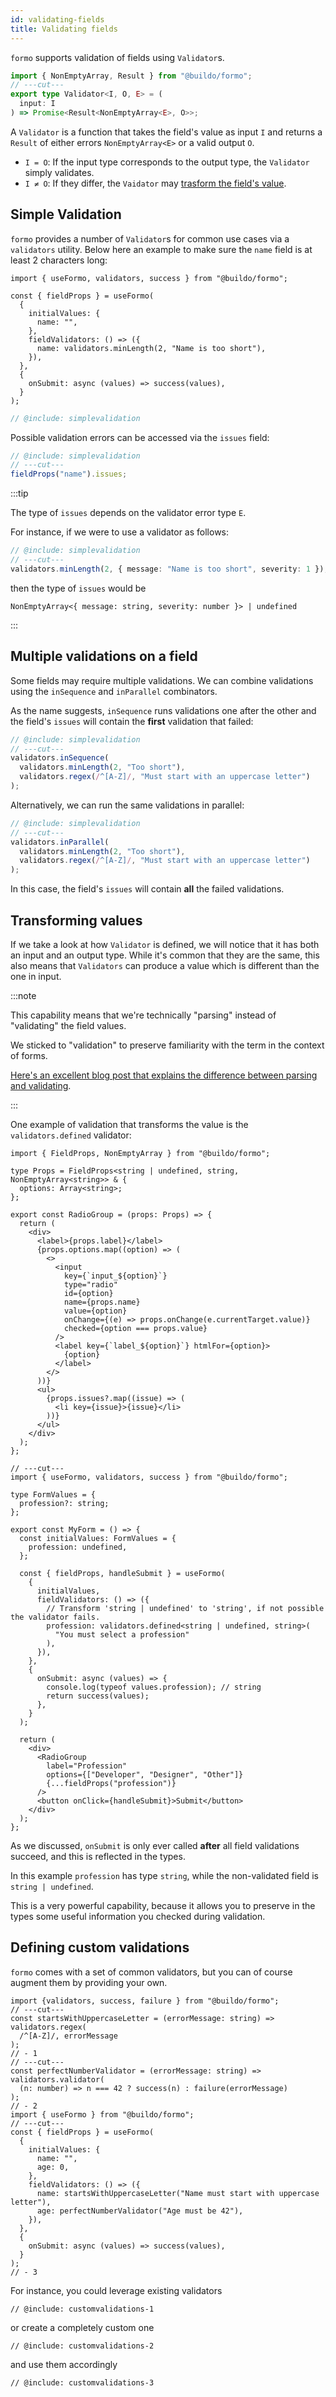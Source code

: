 ```yaml
---
id: validating-fields
title: Validating fields
---
```


`formo` supports validation of fields using `Validator`s.

```ts twoslash
import { NonEmptyArray, Result } from "@buildo/formo";
// ---cut---
export type Validator<I, O, E> = (
  input: I
) => Promise<Result<NonEmptyArray<E>, O>>;
```

A `Validator` is a function that takes the field's value as input `I` and returns a `Result` of
either errors `NonEmptyArray<E>` or a valid output `O`.

- `I = O`: If the input type corresponds to the output type, the `Validator` simply validates.
- `I ≠ O`: If they differ, the `Vaidator` may [trasform the field's value](#transforming-values).

## Simple Validation

`formo` provides a number of `Validator`s for common use cases via a `validators` utility.
Below here an example to make sure the `name` field is at least 2 characters long:

```twoslash include simplevalidation
import { useFormo, validators, success } from "@buildo/formo";

const { fieldProps } = useFormo(
  {
    initialValues: {
      name: "",
    },
    fieldValidators: () => ({
      name: validators.minLength(2, "Name is too short"),
    }),
  },
  {
    onSubmit: async (values) => success(values),
  }
);
```

```ts twoslash
// @include: simplevalidation
```

Possible validation errors can be accessed via the `issues` field:

```ts twoslash
// @include: simplevalidation
// ---cut---
fieldProps("name").issues;
```

:::tip

The type of `issues` depends on the validator error type `E`.

For instance, if we were to use a validator as follows:

```ts twoslash
// @include: simplevalidation
// ---cut---
validators.minLength(2, { message: "Name is too short", severity: 1 });
```

then the type of `issues` would be

`NonEmptyArray<{ message: string, severity: number }> | undefined`

:::

## Multiple validations on a field

Some fields may require multiple validations. We can combine validations using the `inSequence`
and `inParallel` combinators.

As the name suggests, `inSequence` runs validations one after the other and the field's `issues`
will contain the **first** validation that failed:

```ts twoslash
// @include: simplevalidation
// ---cut---
validators.inSequence(
  validators.minLength(2, "Too short"),
  validators.regex(/^[A-Z]/, "Must start with an uppercase letter")
);
```

Alternatively, we can run the same validations in parallel:

```ts twoslash
// @include: simplevalidation
// ---cut---
validators.inParallel(
  validators.minLength(2, "Too short"),
  validators.regex(/^[A-Z]/, "Must start with an uppercase letter")
);
```

In this case, the field's `issues` will contain **all** the failed validations.

## Transforming values

If we take a look at how `Validator` is defined, we will notice that it has both
an input and an output type. While it's common that they are the same, this also
means that `Validators` can produce a value which is different than the one in
input.

:::note

This capability means that we're technically "parsing" instead of "validating"
the field values.

We sticked to "validation" to preserve familiarity with the term in the context
of forms.

[Here's an excellent blog post that explains the difference between parsing and
validating](https://lexi-lambda.github.io/blog/2019/11/05/parse-don-t-validate/).

:::

One example of validation that transforms the value is the `validators.defined`
validator:

```tsx twoslash
import { FieldProps, NonEmptyArray } from "@buildo/formo";

type Props = FieldProps<string | undefined, string, NonEmptyArray<string>> & {
  options: Array<string>;
};

export const RadioGroup = (props: Props) => {
  return (
    <div>
      <label>{props.label}</label>
      {props.options.map((option) => (
        <>
          <input
            key={`input_${option}`}
            type="radio"
            id={option}
            name={props.name}
            value={option}
            onChange={(e) => props.onChange(e.currentTarget.value)}
            checked={option === props.value}
          />
          <label key={`label_${option}`} htmlFor={option}>
            {option}
          </label>
        </>
      ))}
      <ul>
        {props.issues?.map((issue) => (
          <li key={issue}>{issue}</li>
        ))}
      </ul>
    </div>
  );
};

// ---cut---
import { useFormo, validators, success } from "@buildo/formo";

type FormValues = {
  profession?: string;
};

export const MyForm = () => {
  const initialValues: FormValues = {
    profession: undefined,
  };

  const { fieldProps, handleSubmit } = useFormo(
    {
      initialValues,
      fieldValidators: () => ({
        // Transform 'string | undefined' to 'string', if not possible the validator fails.
        profession: validators.defined<string | undefined, string>(
          "You must select a profession"
        ),
      }),
    },
    {
      onSubmit: async (values) => {
        console.log(typeof values.profession); // string
        return success(values);
      },
    }
  );

  return (
    <div>
      <RadioGroup
        label="Profession"
        options={["Developer", "Designer", "Other"]}
        {...fieldProps("profession")}
      />
      <button onClick={handleSubmit}>Submit</button>
    </div>
  );
};
```

As we discussed, `onSubmit` is only ever called **after** all field validations
succeed, and this is reflected in the types.

In this example `profession` has type `string`, while the non-validated field is
`string | undefined`.

This is a very powerful capability, because it allows you to preserve in the
types some useful information you checked during validation.

## Defining custom validations

`formo` comes with a set of common validators, but you can of course augment
them by providing your own.

```twoslash include customvalidations
import {validators, success, failure } from "@buildo/formo";
// ---cut---
const startsWithUppercaseLetter = (errorMessage: string) => validators.regex(
  /^[A-Z]/, errorMessage
);
// - 1
// ---cut---
const perfectNumberValidator = (errorMessage: string) => validators.validator(
  (n: number) => n === 42 ? success(n) : failure(errorMessage)
);
// - 2
import { useFormo } from "@buildo/formo";
// ---cut---
const { fieldProps } = useFormo(
  {
    initialValues: {
      name: "",
      age: 0,
    },
    fieldValidators: () => ({
      name: startsWithUppercaseLetter("Name must start with uppercase letter"),
      age: perfectNumberValidator("Age must be 42"),
    }),
  },
  {
    onSubmit: async (values) => success(values),
  }
);
// - 3
```

For instance, you could leverage existing validators

```tsx twoslash
// @include: customvalidations-1
```

or create a completely custom one

```tsx twoslash
// @include: customvalidations-2
```

and use them accordingly

```tsx twoslash
// @include: customvalidations-3
```
